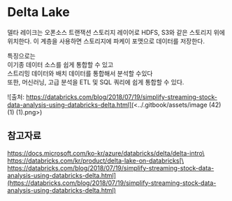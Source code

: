# Delta Lake

델타 레이크는 오폰소스 트랜잭션 스토리지 레이어로 HDFS, S3와 같은 스토리지 위에 위치한다. 이 계층을 사용하면 스토리지에 파케이 포맷으로 데이터를 저장한다.

특징으로는\
이기종 데이터 소스를 쉽게 통합할 수 있고\
스트리밍 데이터와 배치 데이터를 통합해서 분석할 수있다\
또한, 머신러닝, 고급 분석을 ETL 및 SQL 쿼리에 쉽게 통합할 수 있다.

![출처: https://databricks.com/blog/2018/07/19/simplify-streaming-stock-data-analysis-using-databricks-delta.html](<../.gitbook/assets/image (42) (1) (1).png>)

## 참고자료

https://docs.microsoft.com/ko-kr/azure/databricks/delta/delta-intro\
https://databricks.com/kr/product/delta-lake-on-databricks[\
https://databricks.com/blog/2018/07/19/simplify-streaming-stock-data-analysis-using-databricks-delta.html](https://databricks.com/blog/2018/07/19/simplify-streaming-stock-data-analysis-using-databricks-delta.html)
